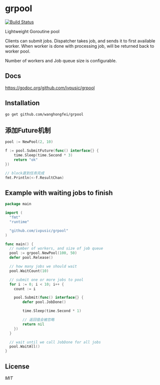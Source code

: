 # grpool
[![Build Status](https://travis-ci.org/ivpusic/grpool.svg?branch=master)](https://travis-ci.org/ivpusic/grpool)

Lightweight Goroutine pool

Clients can submit jobs. Dispatcher takes job, and sends it to first available worker.
When worker is done with processing job, will be returned back to worker pool.

Number of workers and Job queue size is configurable.

## Docs
https://godoc.org/github.com/ivpusic/grpool

## Installation
```
go get github.com/wanghongfei/grpool
```



## 添加Future机制

```go
pool := NewPool(2, 10)

f := pool.SubmitFuture(func() interface{} {
    time.Sleep(time.Second * 3)
    return "ok"
})

// block直到任务完成
fmt.Println(<-f.ResultChan)
```



## Example with waiting jobs to finish
```Go
package main

import (
  "fmt"
  "runtime"

  "github.com/ivpusic/grpool"
)

func main() {
  // number of workers, and size of job queue
  pool := grpool.NewPool(100, 50)
  defer pool.Release()

  // how many jobs we should wait
  pool.WaitCount(10)

  // submit one or more jobs to pool
  for i := 0; i < 10; i++ {
    count := i

    pool.Submit(func() interface{} {
		defer pool.JobDone()

		time.Sleep(time.Second * 1)

		// 返回值会被忽略
		return nil
	})
  }

  // wait until we call JobDone for all jobs
  pool.WaitAll()
}
```





## License

*MIT*
